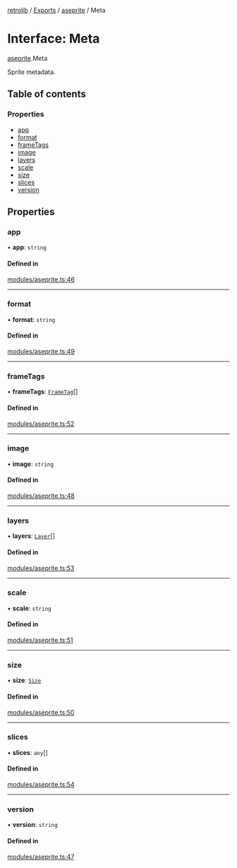 [retrolib](../README.md) / [Exports](../modules.md) / [aseprite](../modules/aseprite.md) / Meta

# Interface: Meta

[aseprite](../modules/aseprite.md).Meta

Sprite metadata.

## Table of contents

### Properties

- [app](aseprite.Meta.md#app)
- [format](aseprite.Meta.md#format)
- [frameTags](aseprite.Meta.md#frametags)
- [image](aseprite.Meta.md#image)
- [layers](aseprite.Meta.md#layers)
- [scale](aseprite.Meta.md#scale)
- [size](aseprite.Meta.md#size)
- [slices](aseprite.Meta.md#slices)
- [version](aseprite.Meta.md#version)

## Properties

### app

• **app**: `string`

#### Defined in

[modules/aseprite.ts:46](https://github.com/philbgarner/retrolib/blob/5caf158/src/modules/aseprite.ts#L46)

___

### format

• **format**: `string`

#### Defined in

[modules/aseprite.ts:49](https://github.com/philbgarner/retrolib/blob/5caf158/src/modules/aseprite.ts#L49)

___

### frameTags

• **frameTags**: [`FrameTag`](aseprite.FrameTag.md)[]

#### Defined in

[modules/aseprite.ts:52](https://github.com/philbgarner/retrolib/blob/5caf158/src/modules/aseprite.ts#L52)

___

### image

• **image**: `string`

#### Defined in

[modules/aseprite.ts:48](https://github.com/philbgarner/retrolib/blob/5caf158/src/modules/aseprite.ts#L48)

___

### layers

• **layers**: [`Layer`](aseprite.Layer.md)[]

#### Defined in

[modules/aseprite.ts:53](https://github.com/philbgarner/retrolib/blob/5caf158/src/modules/aseprite.ts#L53)

___

### scale

• **scale**: `string`

#### Defined in

[modules/aseprite.ts:51](https://github.com/philbgarner/retrolib/blob/5caf158/src/modules/aseprite.ts#L51)

___

### size

• **size**: [`Size`](aseprite.Size.md)

#### Defined in

[modules/aseprite.ts:50](https://github.com/philbgarner/retrolib/blob/5caf158/src/modules/aseprite.ts#L50)

___

### slices

• **slices**: `any`[]

#### Defined in

[modules/aseprite.ts:54](https://github.com/philbgarner/retrolib/blob/5caf158/src/modules/aseprite.ts#L54)

___

### version

• **version**: `string`

#### Defined in

[modules/aseprite.ts:47](https://github.com/philbgarner/retrolib/blob/5caf158/src/modules/aseprite.ts#L47)
